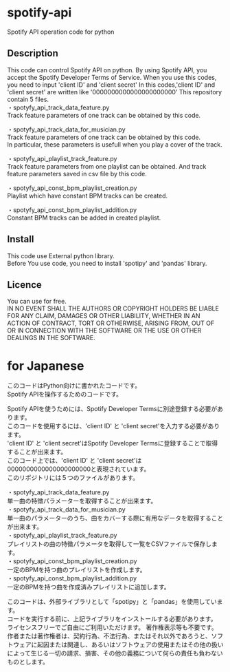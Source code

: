 # spotify-api
Spotify API operation code for python

## Description
This code can control Spotify API on python.
By using Spotify API, you accept the Spotify Developer Terms of Service.
When you use this codes, you need to input 'client ID' and 'client secret'
In this codes,'client ID' and 'client secret' are written like '0000000000000000000000'
This repository contain 5 files.  
・spotyfy_api_track_data_feature.py  
Track feature parameters of one track can be obtained by this code.   
  
・spotyfy_api_track_data_for_musician.py  
Track feature parameters of one track can be obtained by this code.   
In particular, these parameters is usefull when you play a cover of the track.  
  
・spotyfy_api_playlist_track_feature.py   
Track feature parameters from one playlist can be obtained.
And track feature parameters saved in csv file by this code.  
  
・spotyfy_api_const_bpm_playlist_creation.py  
Playlist which have constant BPM tracks can be created.
  
・spotyfy_api_const_bpm_playlist_addition.py  
Constant BPM tracks can be added in created playlist.  
  
## Install
This code use External python library.  
Before You use code, you need to install 'spotipy' and 'pandas' library.  
  
## Licence
You can use for free.  
IN NO EVENT SHALL THE AUTHORS OR COPYRIGHT HOLDERS BE LIABLE FOR ANY CLAIM, DAMAGES OR OTHER LIABILITY, WHETHER IN AN ACTION OF CONTRACT, TORT OR OTHERWISE, ARISING FROM, OUT OF OR IN CONNECTION WITH THE SOFTWARE OR THE USE OR OTHER DEALINGS IN THE SOFTWARE.
  
# for Japanese

このコードはPython向けに書かれたコードです。  
Spotify APIを操作するためのコードです。  

Spotify APIを使うためには、Spotify Developer Termsに別途登録する必要があります。  
このコードを使用するには、'client ID' と 'client secret'を入力する必要があります。  
'client ID' と 'client secret'はSpotify Developer Termsに登録することで取得することが出来ます。  
このコード上では、'client ID' と 'client secret'は0000000000000000000000と表現されています。  
このリポジトリには５つのファイルがあります。  
  
・spotyfy_api_track_data_feature.py  
単一曲の特徴パラメーターを取得することが出来ます。  
・spotyfy_api_track_data_for_musician.py  
単一曲のパラメーターのうち、曲をカバーする際に有用なデータを取得することが出来ます。  
・spotyfy_api_playlist_track_feature.py  
プレイリストの曲の特徴パラメータを取得して一覧をCSVファイルで保存します。  
・spotyfy_api_const_bpm_playlist_creation.py  
一定のBPMを持つ曲のプレイリストを作成します。  
・spotyfy_api_const_bpm_playlist_addition.py  
一定のBPMを持つ曲を作成済みプレイリストに追加します。  
  
このコードは、外部ライブラリとして「spotipy」と「pandas」を使用しています。  
コードを実行する前に、上記ライブラリをインストールする必要があります。  
ライセンスフリーでご自由にご利用いただけます。  著作権表示等も不要です。  
作者または著作権者は、契約行為、不法行為、またはそれ以外であろうと、ソフトウェアに起因または関連し、あるいはソフトウェアの使用またはその他の扱いによって生じる一切の請求、損害、その他の義務について何らの責任も負わないものとします。 
